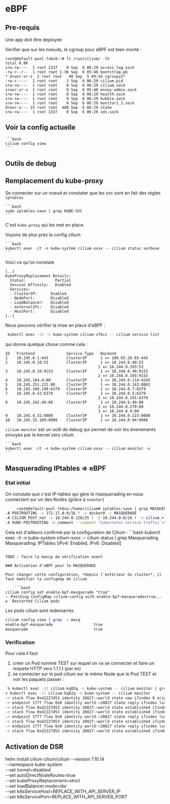 # eBPF

## Pre-requis
Une app doit être deployée

Verifier que sur les noeuds, le cgroup pour eBPF est bien monté :
```
root@default-pool-7x6s8:~# ls /run/cilium/ -lh
total 8.0K
srw-rw----  1 root 1337    0 Sep  6 06:29 access_log.sock
-rw-r--r--  1 root root 1.3K Sep  6 05:40 bootstrap.pb
* drwxr-xr-x  2 root root   40 Sep  5 09:54 cgroupv2*
-rw-r-----  1 root root    2 Sep  6 06:29 cilium.pid
srw-rw----  1 root root    0 Sep  6 06:29 cilium.sock
srwxr-xr-x  1 root root    0 Sep  6 05:40 envoy-admin.sock
srw-rw----  1 root root    0 Sep  6 06:29 health.sock
srw-rw----  1 root root    0 Sep  6 06:29 hubble.sock
srw-rw----  1 root root    0 Sep  6 06:29 monitor1_2.sock
drwxr-x--- 15 root root  480 Sep  6 06:29 state
srw-rw----  1 root 1337    0 Sep  6 06:29 xds.sock
```

## Voir la config actuelle
    
    ```bash
    cilium config view
    ```

## Outils de debug

## Remplacement du kube-proxy
Se connecter sur un noeud et constater que les svc sont en fait des règles `iptables`

    ```bash
    sudo iptables-save | grep KUBE-SVC
    ```
C'est `kube-proxy` qui les met en place.

Voyons de plus près la config cilium

    ```bash
    kubectl exec -it -n kube-system cilium-xxxx -- cilium status verbose
    ```
Voici ce qu'on constate
```
[..]
KubeProxyReplacement Details:
  Status:             Partial
  Session Affinity:   Enabled
  Services:
  - ClusterIP:      Enabled
  - NodePort:       Disabled 
  - LoadBalancer:   Disabled 
  - externalIPs:    Disabled 
  - HostPort:       Disabled
[..]
  ```
Nous pouvons vérifier la mise en place d'eBPF :
```bash
 kubectl exec -it -n kube-system cilium-zfbcz -- cilium service list 
 ```

 qui donne quelque chose comme cela :
 ```
ID   Frontend              Service Type   Backend                  
1    10.245.0.1:443        ClusterIP      1 => 100.65.26.65:443    
2    10.245.0.10:53        ClusterIP      1 => 10.244.0.40:53      
                                          2 => 10.244.0.193:53     
3    10.245.0.10:9153      ClusterIP      1 => 10.244.0.40:9153    
                                          2 => 10.244.0.193:9153   
4    10.245.104.4:80       ClusterIP      1 => 10.244.0.114:4245   
5    10.245.251.221:80     ClusterIP      1 => 10.244.0.143:8081   
6    10.245.169.198:6379   ClusterIP      1 => 10.244.0.7:6379     
7    10.245.8.52:6379      ClusterIP      1 => 10.244.0.5:6379     
                                          2 => 10.244.0.191:6379   
8    10.245.242.46:80      ClusterIP      1 => 10.244.0.49:80      
                                          2 => 10.244.0.179:80     
                                          3 => 10.244.0.9:80       
9    10.245.4.31:8080      ClusterIP      1 => 10.244.0.223:8080   
10   10.245.15.189:8080    ClusterIP      1 => 10.244.0.94:8080    
```

`cilium-monitor` est un outil de debug qui permet de voir les évenements envoyés par le kernel vers cilium

    ```bash
    kubectl exec -it -n kube-system cilium-xxxx -- cilium monitor -v
    ```

## Masquerading IPtables => eBPF

### Etat initial
On constate que c'est IP-tables qui gère le masquerading en nous connectant sur un des Nodes (grâce à `nsenter`)

```bash
     root@default-pool-7x6su:/home/cilium# iptables-save | grep MASQUERADE
-A POSTROUTING -s 172.17.0.0/16 ! -o docker0 -j MASQUERADE
-A CILIUM_POST_nat -s 10.244.0.128/25 ! -d 10.244.0.0/16 ! -o cilium_+ -m comment --comment "cilium masquerade non-cluster" -j MASQUERADE
-A KUBE-POSTROUTING -m comment --comment "kubernetes service traffic requiring SNAT" -j MASQUERADE --random-fully 
```

Cela est d'ailleurs confirmé par la configuration de Cilium :
    ```bash
    kubectl exec -it -n kube-system cilium-xxxx -- cilium status | grep Masquerading
    Masquerading:           IPTables [IPv4: Enabled, IPv6: Disabled]
```

TODO : faire la manip de vérification avant

### Activation d'eBPF pour le MASQUERADE

Pour changer cette configuration, *depuis l'extérieur du cluster*, il faut modifier la configmap de cilium

    ```bash
cilium config set enable-bpf-masquerade "true"  
✨ Patching ConfigMap cilium-config with enable-bpf-masquerade=true...
♻️  Restarted Cilium pods
   ```
   Les pods cilium sont redemarrés
   ```bash
   cilium config view | grep -i masq
enable-bpf-masquerade                  true
masquerade                             true
   ```
### Verification

Pour cela il faut 
1. creer un Pod nommé TEST sur lequel on va se connecter et faire un requete HTTP vers 1.1.1.1 (par ex)
2. se connecter sur le pod cilium sur le même Node que le Pod TEST et voir les paquets passer :

```bash
 % kubectl exec -it cilium-kq82q -n kube-system -- cilium monitor | grep 1.1.1.1
+ kubectl exec -it cilium-kq82q -n kube-system -- cilium monitor
-> stack flow 0xd2227d53 identity 20827->world state new ifindex 0 orig-ip 0.0.0.0: 10.244.0.97:41804 -> 1.1.1.1:80 tcp SYN
-> endpoint 1777 flow 0x0 identity world->20827 state reply ifindex lxc48c25b0c0097 orig-ip 1.1.1.1: 1.1.1.1:80 -> 10.244.0.97:41804 tcp SYN, ACK
-> stack flow 0xd2227d53 identity 20827->world state established ifindex 0 orig-ip 0.0.0.0: 10.244.0.97:41804 -> 1.1.1.1:80 tcp ACK
-> stack flow 0xd2227d53 identity 20827->world state established ifindex 0 orig-ip 0.0.0.0: 10.244.0.97:41804 -> 1.1.1.1:80 tcp ACK
-> endpoint 1777 flow 0x0 identity world->20827 state reply ifindex lxc48c25b0c0097 orig-ip 1.1.1.1: 1.1.1.1:80 -> 10.244.0.97:41804 tcp ACK
-> stack flow 0xd2227d53 identity 20827->world state established ifindex 0 orig-ip 0.0.0.0: 10.244.0.97:41804 -> 1.1.1.1:80 tcp ACK, FIN
-> endpoint 1777 flow 0x0 identity world->20827 state reply ifindex lxc48c25b0c0097 orig-ip 1.1.1.1: 1.1.1.1:80 -> 10.244.0.97:41804 tcp ACK, FIN
-> stack flow 0xd2227d53 identity 20827->world state established ifindex 0 orig-ip 0.0.0.0: 10.244.0.97:41804 -> 1.1.1.1:80 tcp ACK
```



## Activation de DSR

helm install cilium cilium/cilium --version 1.10.14 \
    --namespace kube-system \
    --set tunnel=disabled \
    --set autoDirectNodeRoutes=true \
    --set kubeProxyReplacement=strict \
    --set loadBalancer.mode=dsr \
    --set k8sServiceHost=REPLACE_WITH_API_SERVER_IP \
    --set k8sServicePort=REPLACE_WITH_API_SERVER_PORT
